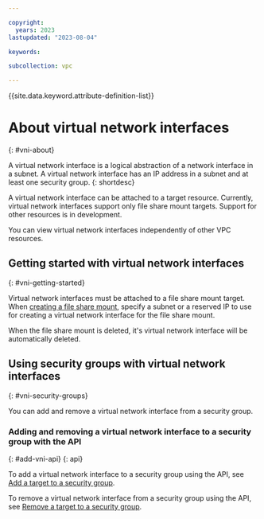 ```yaml
---

copyright:
  years: 2023
lastupdated: "2023-08-04"

keywords:

subcollection: vpc

---
```


{{site.data.keyword.attribute-definition-list}}


# About virtual network interfaces
{: #vni-about}

A virtual network interface is a logical abstraction of a network interface in a subnet. A virtual network interface has an IP address in a subnet and at least one security group. 
{: shortdesc}

A virtual network interface can be attached to a target resource. Currently, virtual network interfaces support only file share mount targets. Support for other resources is in development. 

You can view virtual network interfaces independently of other VPC resources.

## Getting started with virtual network interfaces
{: #vni-getting-started}

Virtual network interfaces must be attached to a file share mount target. When [creating a file share mount](/docs/vpc?topic=vpc-file-storage-create&interface=ui), specify a subnet or a reserved IP to use for creating a virtual network interface for the file share mount.

When the file share mount is deleted, it's virtual network interface will be automatically deleted.

## Using security groups with virtual network interfaces
{: #vni-security-groups}

You can add and remove a virtual network interface from a security group. 

### Adding and removing a virtual network interface to a security group with the API
{: #add-vni-api}
{: api}

To add a virtual network interface to a security group using the API, see [Add a target to a security group](/apidocs/vpc/latest#create-security-group-target-binding).

To remove a virtual network interface from a security group using the API, see [Remove a target to a security group](/apidocs/vpc/latest#delete-security-group-target-binding).
